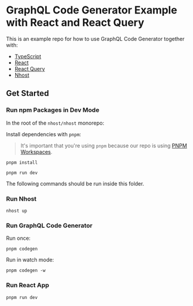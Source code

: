 # GraphQL Code Generator Example with React and React Query

This is an example repo for how to use GraphQL Code Generator together with:

- [TypeScript](https://www.typescriptlang.org/)
- [React](https://reactjs.org/)
- [React Query](https://tanstack.com/query/v4/)
- [Nhost](http://nhost.io/)

## Get Started

### Run npm Packages in Dev Mode

In the root of the `nhost/nhost` monorepo:

Install dependencies with `pnpm`:

> It's important that you're using `pnpm` because our repo is using [PNPM Workspaces](https://pnpm.io/workspaces).

```
pnpm install
```

```
pnpm run dev
```

The following commands should be run inside this folder.

### Run Nhost

```
nhost up
```

### Run GraphQL Code Generator

Run once:

```
pnpm codegen
```

Run in watch mode:

```
pnpm codegen -w
```

### Run React App

```
pnpm run dev
```
